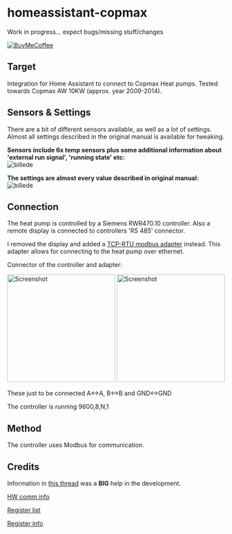 # homeassistant-copmax

Work in progress... expect bugs/missing stuff/changes

[![BuyMeCoffee][buymecoffeebadge]][michaeloe-buymecoffee]

## Target
Integration for Home Assistant to connect to Copmax Heat pumps.
Tested towards Copmax AW 10KW (approx. year 2009-2014).

## Sensors & Settings
There are a bit of different sensors available, as well as a lot of settings.
Almost all settings described in the original manual is available for tweaking.

**Sensors include 6x temp sensors plus some additional information about 'external run signal', 'running state' etc:**<br/>
![billede](https://github.com/user-attachments/assets/a92963e8-5da8-4a6e-b18a-2b38cb27bd99)

**The settings are almost every value described in original manual:**<br/>
![billede](https://github.com/user-attachments/assets/b6bb8890-ddd8-4b73-8ce8-dacf1a098dde)

## Connection
The heat pump is controlled by a Siemens RWR470.10 controller.
Also a remote display is connected to controllers 'RS 485' connector.

I removed the display and added a [TCP-RTU modbus adapter](https://www.pusr.com/products/modbus-serial-to-ethernet-converters-usr-tcp232-410s.html) instead.
This adapter allows for connecting to the heat pump over ethernet.

Connector of the controller and adapter:

<img src="https://github.com/user-attachments/assets/da8f5547-809c-43b8-8874-f2c31d6d06e2" width="250" title="Screenshot"/>
<img src="https://github.com/user-attachments/assets/87dea387-ab33-4767-9b4a-06186ca33a18" width="250" title="Screenshot"/>

These just to be connected A<->A, B<->B and GND<->GND

The controller is running 9600,8,N,1

## Method
The controller uses Modbus for communication.

## Credits
Information in [this thread](https://stokerpro.dk/viewtopic.php?style=19&t=26511&start=50) was a **BIG** help in the development.


[HW comm info](https://stokerpro.dk/viewtopic.php?style=19&p=353534#p353534)

[Register list](https://stokerpro.dk/viewtopic.php?style=19&p=362766#p362766)

[Register info](https://stokerpro.dk/viewtopic.php?style=19&p=363554#p363554)

[buymecoffeebadge]: https://www.buymeacoffee.com/assets/img/custom_images/orange_img.png
[michaeloe-buymecoffee]: https://buymeacoffee.com/michaeloe
